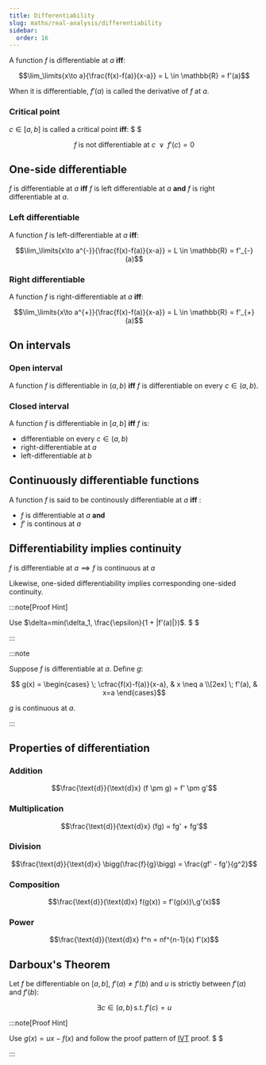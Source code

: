 ```yaml
---
title: Differentiability
slug: maths/real-analysis/differentiability
sidebar:
  order: 16
---
```


A function $f$ is differentiable at $a$ **iff**:

```math
\lim_\limits{x\to a}{\frac{f(x)-f(a)}{x-a}} = L \in \mathbb{R} = f'(a)
```

When it is differentiable, $f'(a)$ is called the derivative of $f$ at $a$.

### Critical point

$c\in[a,b]$ is called a critical point **iff**: $ $

```math
f\text{ is not differentiable at } c
\;\;
\lor
\;\;
f'(c)=0
```

## One-side differentiable

$f$ is differentiable at $a$ **iff** $f$ is left differentiable at $a$ **and**
$f$ is right differentiable at $a$.

### Left differentiable

A function $f$ is left-differentiable at $a$ **iff**:

```math
\lim_\limits{x\to a^{-}}{\frac{f(x)-f(a)}{x-a}} = L \in \mathbb{R} = f'_{-}(a)
```

### Right differentiable

A function $f$ is right-differentiable at $a$ **iff**:

```math
\lim_\limits{x\to a^{+}}{\frac{f(x)-f(a)}{x-a}} = L \in \mathbb{R} = f'_{+}(a)
```

## On intervals

### Open interval

A function $f$ is differentiable in $(a,b)$ **iff** $f$ is differentiable on
every $c\in(a,b)$.

### Closed interval

A function $f$ is differentiable in $[a,b]$ **iff** $f$ is:

- differentiable on every $c\in(a,b)$
- right-differentiable at $a$
- left-differentiable at $b$

## Continuously differentiable functions

A function $f$ is said to be continously differentiable at $a$ **iff** :

- $f$ is differentiable at $a$ **and**
- $f'$ is continous at $a$

## Differentiability implies continuity

$f \text{ is differentiable at } a \implies f \text{ is continuous at } a$

Likewise, one-sided differentiability implies corresponding one-sided
continuity.

:::note[Proof Hint]

Use $\delta=min(\delta_1, \frac{\epsilon}{1 + |f'(a)|})$. $ $

:::

:::note

Suppose $f$ is differentiable at $a$. Define $g$:

```math
  g(x) =
\begin{cases}
  \;
\cfrac{f(x)-f(a)}{x-a},  & x \neq a \\[2ex]
\;
f'(a), & x=a
\end{cases}
```

$g$ is continuous at $a$.

:::

## Properties of differentiation

### Addition

```math
\frac{\text{d}}{\text{d}x} (f \pm g) =
f' \pm
g'
```

### Multiplication

```math
\frac{\text{d}}{\text{d}x} (fg) =
fg' + fg'
```

### Division

```math
\frac{\text{d}}{\text{d}x} \bigg(\frac{f}{g}\bigg) =
\frac{gf' - fg'}{g^2}
```

### Composition

```math
\frac{\text{d}}{\text{d}x} f(g(x)) = f'(g(x))\,g'(x)
```

### Power

```math
\frac{\text{d}}{\text{d}x} f^n = nf^{n-1}(x) f'(x)
```

## Darboux's Theorem

Let $f$ be differentiable on $[a,b]$, $f'(a)\neq f'(b)$ and $u$ is strictly
between $f'(a)$ and $f'(b)$:

```math
\exists c \in (a,b)\,\text{s.t.}\,f'(c)=u
```

:::note[Proof Hint]

Use $g(x)=ux - f(x)$ and follow the proof pattern of
[IVT](/maths/real-analysis/continuity-theorems/#intermediate-value-theorem)
proof. $ $

:::
